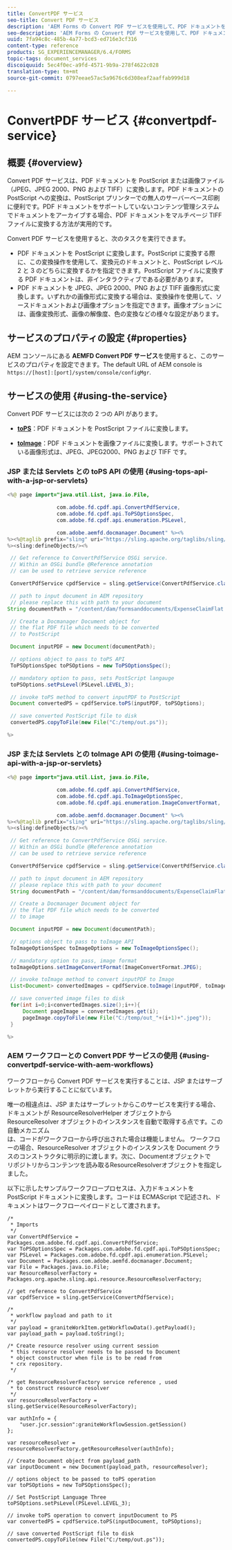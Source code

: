 ```yaml
---
title: ConvertPDF サービス
seo-title: Convert PDF サービス
description: 'AEM Forms の Convert PDF サービスを使用して、PDF ドキュメントを PostScript ファイルや画像ファイルに変換します。 '
seo-description: 'AEM Forms の Convert PDF サービスを使用して、PDF ドキュメントを PostScript ファイルや画像ファイルに変換します。 '
uuid: 7fa94c8c-485b-4a77-bcd3-ed716e3cf316
content-type: reference
products: SG_EXPERIENCEMANAGER/6.4/FORMS
topic-tags: document_services
discoiquuid: 5ec4f0ec-a9fd-4571-9b9a-278f4622c028
translation-type: tm+mt
source-git-commit: 0797eeae57ac5a9676c6d308eaf2aaffab999d18

---
```



# ConvertPDF サービス {#convertpdf-service}

## 概要 {#overview}

Convert PDF サービスは、PDF ドキュメントを PostScript または画像ファイル（JPEG、JPEG 2000、PNG および TIFF）に変換します。PDF ドキュメントの PostScript への変換は、PostScript プリンターでの無人のサーバーベース印刷に便利です。PDF ドキュメントをサポートしていないコンテンツ管理システムでドキュメントをアーカイブする場合、PDF ドキュメントをマルチページ TIFF ファイルに変換する方法が実用的です。

Convert PDF サービスを使用すると、次のタスクを実行できます。

* PDF ドキュメントを PostScript に変換します。PostScript に変換する際に、この変換操作を使用して、変換元のドキュメントと、PostScript レベル 2 と 3 のどちらに変換するかを指定できます。PostScript ファイルに変換する PDF ドキュメントは、非インタラクティブである必要があります。
* PDF ドキュメントを JPEG、JPEG 2000、PNG および TIFF 画像形式に変換します。いずれかの画像形式に変換する場合は、変換操作を使用して、ソースドキュメントおよび画像オプションを指定できます。画像オプションには、画像変換形式、画像の解像度、色の変換などの様々な設定があります。

## サービスのプロパティの設定 {#properties}

AEM コンソールにある **AEMFD Convert PDF サービス**&#x200B;を使用すると、このサービスのプロパティを設定できます。The default URL of AEM console is `https://[host]:[port]/system/console/configMgr`.

## サービスの使用 {#using-the-service}

Convert PDF サービスには次の 2 つの API があります。

* **[toPS](https://helpx.adobe.com/experience-manager/6-3/forms/javadocs/com/adobe/fd/cpdf/api/ConvertPdfService.html#toPS)**：PDF ドキュメントを PostScript ファイルに変換します。

* **[toImage](https://helpx.adobe.com/experience-manager/6-3/forms/javadocs/com/adobe/fd/cpdf/api/ConvertPdfService.html#toImage)**：PDF ドキュメントを画像ファイルに変換します。サポートされている画像形式は、JPEG、JPEG2000、PNG および TIFF です。

### JSP または Servlets との toPS API の使用 {#using-tops-api-with-a-jsp-or-servlets}

```java
<%@ page import="java.util.List, java.io.File,

                com.adobe.fd.cpdf.api.ConvertPdfService,
                com.adobe.fd.cpdf.api.ToPSOptionsSpec,
                com.adobe.fd.cpdf.api.enumeration.PSLevel,

                com.adobe.aemfd.docmanager.Document" %><%
%><%@taglib prefix="sling" uri="https://sling.apache.org/taglibs/sling/1.0" %><%
%><sling:defineObjects/><%

 // Get reference to ConvertPdfService OSGi service.
 // Within an OSGi bundle @Reference annotation 
 // can be used to retrieve service reference

 ConvertPdfService cpdfService = sling.getService(ConvertPdfService.class);

 // path to input document in AEM repository
 // please replace this with path to your document
String documentPath = "/content/dam/formsanddocuments/ExpenseClaimFlat.pdf";

 // Create a Docmanager Document object for 
 // the flat PDF file which needs to be converted 
 // to PostScript

 Document inputPDF = new Document(documentPath);

 // options object to pass to toPS API
 ToPSOptionsSpec toPSOptions = new ToPSOptionsSpec();

 // mandatory option to pass, sets PostScript langauge
 toPSOptions.setPsLevel(PSLevel.LEVEL_3);

 // invoke toPS method to convert inputPDF to PostScript
 Document convertedPS = cpdfService.toPS(inputPDF, toPSOptions);

 // save converted PostScript file to disk
 convertedPS.copyToFile(new File("C:/temp/out.ps"));

%>
```

### JSP または Servlets との toImage API の使用 {#using-toimage-api-with-a-jsp-or-servlets}

```java
<%@ page import="java.util.List, java.io.File,

                com.adobe.fd.cpdf.api.ConvertPdfService,
                com.adobe.fd.cpdf.api.ToImageOptionsSpec,
                com.adobe.fd.cpdf.api.enumeration.ImageConvertFormat,

                com.adobe.aemfd.docmanager.Document" %><%
%><%@taglib prefix="sling" uri="https://sling.apache.org/taglibs/sling/1.0" %><%
%><sling:defineObjects/><%

 // Get reference to ConvertPdfService OSGi service.
 // Within an OSGi bundle @Reference annotation 
 // can be used to retrieve service reference

 ConvertPdfService cpdfService = sling.getService(ConvertPdfService.class);

 // path to input document in AEM repository
 // please replace this with path to your document
 String documentPath = "/content/dam/formsanddocuments/ExpenseClaimFlat.pdf";

 // Create a Docmanager Document object for 
 // the flat PDF file which needs to be converted 
 // to image

 Document inputPDF = new Document(documentPath);

 // options object to pass to toImage API
 ToImageOptionsSpec toImageOptions = new ToImageOptionsSpec();

 // mandatory option to pass, image format
 toImageOptions.setImageConvertFormat(ImageConvertFormat.JPEG);

 // invoke toImage method to convert inputPDF to Image
 List<Document> convertedImages = cpdfService.toImage(inputPDF, toImageOptions);

 // save converted image files to disk
 for(int i=0;i<convertedImages.size();i++){
     Document pageImage = convertedImages.get(i);
     pageImage.copyToFile(new File("C:/temp/out_"+(i+1)+".jpeg"));
 }

%>
```

### AEM ワークフローとの Convert PDF サービスの使用 {#using-convertpdf-service-with-aem-workflows}

ワークフローから Convert PDF サービスを実行することは、JSP またはサーブレットから実行することに似ています。

唯一の相違点は、JSP またはサーブレットからこのサービスを実行する場合、ドキュメントが ResourceResolverHelper オブジェクトから ResourceResolver オブジェクトのインスタンスを自動で取得する点です。この自動メカニズム\
は、コードがワークフローから呼び出された場合は機能しません。 ワークフローの場合、ResourceResolver オブジェクトのインスタンスを Document クラスのコンストラクタに明示的に渡します。次に、Documentオブジェクトで\
リポジトリからコンテンツを読み取るResourceResolverオブジェクトを指定しました。

以下に示したサンプルワークフロープロセスは、入力ドキュメントを PostScript ドキュメントに変換します。コードは ECMAScript で記述され、ドキュメントはワークフローペイロードとして渡されます。

```
/*
 * Imports 
 */
var ConvertPdfService = Packages.com.adobe.fd.cpdf.api.ConvertPdfService;
var ToPSOptionsSpec = Packages.com.adobe.fd.cpdf.api.ToPSOptionsSpec;
var PSLevel = Packages.com.adobe.fd.cpdf.api.enumeration.PSLevel;
var Document = Packages.com.adobe.aemfd.docmanager.Document;
var File = Packages.java.io.File;
var ResourceResolverFactory = Packages.org.apache.sling.api.resource.ResourceResolverFactory;

// get reference to ConvertPdfService
var cpdfService = sling.getService(ConvertPdfService);

/*
 * workflow payload and path to it
 */
var payload = graniteWorkItem.getWorkflowData().getPayload();
var payload_path = payload.toString();

/* Create resource resolver using current session 
 * this resource resolver needs to be passed to Document
 * object constructor when file is to be read from 
 * crx repository. 
 */

/* get ResourceResolverFactory service reference , used 
 * to construct resource resolver
 */
var resourceResolverFactory = sling.getService(ResourceResolverFactory);

var authInfo = {
    "user.jcr.session":graniteWorkflowSession.getSession()
};

var resourceResolver = resourceResolverFactory.getResourceResolver(authInfo);

// Create Document object from payload_path 
var inputDocument = new Document(payload_path, resourceResolver);

// options object to be passed to toPS operation
var toPSOptions = new ToPSOptionsSpec();

// Set PostScript Language Three
toPSOptions.setPsLevel(PSLevel.LEVEL_3);

// invoke toPS operation to convert inputDocument to PS
var convertedPS = cpdfService.toPS(inputDocument, toPSOptions);

// save converted PostScript file to disk
convertedPS.copyToFile(new File("C:/temp/out.ps"));
```

